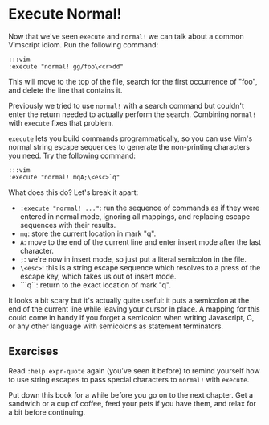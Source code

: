 Execute Normal!
===============

Now that we've seen `execute` and `normal!` we can talk about a common Vimscript
idiom.  Run the following command:

    :::vim
    :execute "normal! gg/foo\<cr>dd"

This will move to the top of the file, search for the first occurrence of "foo",
and delete the line that contains it.

Previously we tried to use `normal!` with a search command but couldn't enter
the return needed to actually perform the search.  Combining `normal!` with
`execute` fixes that problem.

`execute` lets you build commands programmatically, so you can use Vim's normal
string escape sequences to generate the non-printing characters you need.  Try
the following command:

    :::vim
    :execute "normal! mqA;\<esc>`q"

What does this do?  Let's break it apart:

* `:execute "normal! ..."`: run the sequence of commands as if they were entered
  in normal mode, ignoring all mappings, and replacing escape sequences with
  their results.
* `mq`: store the current location in mark "q".
* `A`: move to the end of the current line and enter insert mode after the last
  character.
* `;`: we're now in insert mode, so just put a literal semicolon in the file.
* `\<esc>`: this is a string escape sequence which resolves to a press of the
  escape key, which takes us out of insert mode.
* ```q``: return to the exact location of mark "q".

It looks a bit scary but it's actually quite useful: it puts a semicolon at the
end of the current line while leaving your cursor in place.  A mapping for this
could come in handy if you forget a semicolon when writing Javascript, C, or any
other language with semicolons as statement terminators.

Exercises
---------

Read `:help expr-quote` again (you've seen it before) to remind yourself how to
use string escapes to pass special characters to `normal!` with `execute`.

Put down this book for a while before you go on to the next chapter.  Get
a sandwich or a cup of coffee, feed your pets if you have them, and relax for
a bit before continuing.
